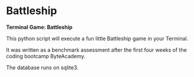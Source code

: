 Battleship
==========

**Terminal Game: Battleship**

This python script will execute a fun little Battleship game in your Terminal.

It was written as a benchmark assessment after the first four weeks of the coding bootcamp ByteAcademy. 

The database runs on sqlite3.
